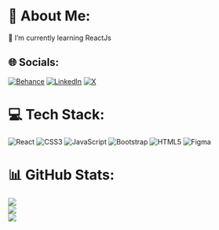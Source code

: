 # 💫 About Me:
🌱 I’m currently learning ReactJs<br>


## 🌐 Socials:
[![Behance](https://img.shields.io/badge/Behance-1769ff?logo=behance&logoColor=white)](https://behance.net/danidasanayake) [![LinkedIn](https://img.shields.io/badge/LinkedIn-%230077B5.svg?logo=linkedin&logoColor=white)](https://linkedin.com/in/nimeth-dasanayake) [![X](https://img.shields.io/badge/X-black.svg?logo=X&logoColor=white)](https://x.com/nimeth08) 

# 💻 Tech Stack:
![React](https://img.shields.io/badge/react-%2320232a.svg?style=flat&logo=react&logoColor=%2361DAFB) ![CSS3](https://img.shields.io/badge/css3-%231572B6.svg?style=flat&logo=css3&logoColor=white) ![JavaScript](https://img.shields.io/badge/javascript-%23323330.svg?style=flat&logo=javascript&logoColor=%23F7DF1E) ![Bootstrap](https://img.shields.io/badge/bootstrap-%238511FA.svg?style=flat&logo=bootstrap&logoColor=white) ![HTML5](https://img.shields.io/badge/html5-%23E34F26.svg?style=flat&logo=html5&logoColor=white) ![Figma](https://img.shields.io/badge/figma-%23F24E1E.svg?style=flat&logo=figma&logoColor=white)
# 📊 GitHub Stats:
![](https://github-readme-stats.vercel.app/api?username=nimeth08&theme=tokyonight&hide_border=false&include_all_commits=false&count_private=false)<br/>
![](https://github-readme-streak-stats.herokuapp.com/?user=nimeth08&theme=tokyonight&hide_border=false)<br/>
![](https://github-readme-stats.vercel.app/api/top-langs/?username=nimeth08&theme=tokyonight&hide_border=false&include_all_commits=false&count_private=false&layout=compact)

<!-- Proudly created with GPRM ( https://gprm.itsvg.in ) -->